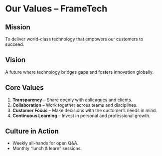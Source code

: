 # Our Values – FrameTech

## Mission
To deliver world-class technology that empowers our customers to succeed.

## Vision
A future where technology bridges gaps and fosters innovation globally.

## Core Values
1. **Transparency** – Share openly with colleagues and clients.
2. **Collaboration** – Work together across teams and disciplines.
3. **Customer Focus** – Make decisions with the customer’s needs in mind.
4. **Continuous Learning** – Invest in personal and professional growth.

## Culture in Action
- Weekly all-hands for open Q&A.
- Monthly “lunch & learn” sessions.
